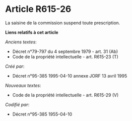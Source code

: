 # Article R615-26

La saisine de la commission suspend toute prescription.

**Liens relatifs à cet article**

_Anciens textes_:

  - Décret n°79-797 du 4 septembre 1979 - art. 31 (Ab)
  - Code de la propriété intellectuelle - art. R615-23 (T)

_Créé par_:

  - Décret n°95-385 1995-04-10 annexe JORF 13 avril 1995

_Nouveaux textes_:

  - Code de la propriété intellectuelle - art. R615-29 (V)

_Codifié par_:

  - Décret n°95-385 1955-04-10
